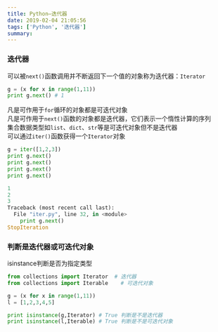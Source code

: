 ```yaml
---
title: Python—迭代器
date: 2019-02-04 21:05:56
tags: ['Python', '迭代器']
summary:
---
```

### 迭代器
可以被`next()`函数调用并不断返回下一个值的对象称为迭代器：`Iterator`
```python
g = (x for x in range(1,11))
print g.next() # 1
```

凡是可作用于`for`循环的对象都是可迭代对象<br />凡是可作用于`next()`函数的对象都是迭代器，它们表示一个惰性计算的序列<br />集合数据类型如`list`、`dict`、`str`等是可迭代对象但不是迭代器<br />可以通过`iter()`函数获得一个`Iterator`对象
```python
g = iter([1,2,3])
print g.next()
print g.next()
print g.next()
print g.next()

1
2
3
Traceback (most recent call last):
  File "iter.py", line 32, in <module>
    print g.next()
StopIteration
```

### 判断是迭代器或可迭代对象
isinstance判断是否为指定类型
```python
from collections import Iterator  # 迭代器
from collections import Iterable	# 可迭代对象

g = (x for x in range(1,11))
l = [1,2,3,4,5]

print isinstance(g,Iterator) # True 判断是不是迭代器
print isinstance(l,Iterable) # True 判断是不是可迭代对象
```